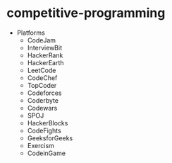 # competitive-programming
  * Platforms
    * CodeJam
    * InterviewBit
    * HackerRank
    * HackerEarth
    * LeetCode
    * CodeChef
    * TopCoder
    * Codeforces
    * Coderbyte
    * Codewars
    * SPOJ
    * HackerBlocks
    * CodeFights
    * GeeksforGeeks
    * Exercism
    * CodeinGame
